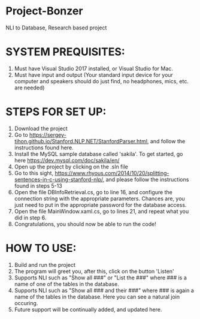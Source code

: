 # Project-Bonzer
NLI to Database, Research based project

# SYSTEM PREQUISITES:

1. Must have Visual Studio 2017 installed, or Visual Studio for Mac.
2. Must have input and output (Your standard input device for your computer and speakers should do just find, no headphones, mics, etc. are needed)

# STEPS FOR SET UP:

1. Download the project
2. Go to https://sergey-tihon.github.io/Stanford.NLP.NET/StanfordParser.html, and follow the instructions found here.
3. Install the MySQL sample database called 'sakila'. To get started, go here https://dev.mysql.com/doc/sakila/en/
4. Open up the project by clicking on the .sln file
5. Go to this sight, https://www.rhyous.com/2014/10/20/splitting-sentences-in-c-using-stanford-nlp/, and please follow the instructions found in steps 5-13
6. Open the file DBInfoRetrieval.cs, go to line 16, and configure the connection string with the appropriate parameters. Chances are, you just need to put in the appropriate password for the database access.
7. Open the file MainWindow.xaml.cs, go to lines 21, and repeat what you did in step 6.
8. Congratulations, you should now be able to run the code!

# HOW TO USE:

1. Build and run the project
2. The program will greet you, after this, click on the button 'Listen'
3. Supports NLI such as "Show all ###" or "List the ###" where ### is a name of one of the tables in the database.
4. Supports NLI such as "Show all ### and their ###" where ### is again a name of the tables in the database. Here you can see a natural join occuring.
5. Future support will be continually added, and updated here.

